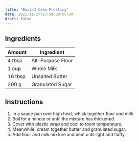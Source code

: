 ```yaml
---
title: "Boiled Cake Frosting"
date: 2021-11-27T17:58:38-06:00
draft: false
---
```


## Ingredients

| Amount  | Ingredient        |
| ------- | ----------------- |
| 4 tbsp  | All-Purpose Flour |
| 1 cup   | Whole Milk        |
| 16 tbsp | Unsalted Butter   |
| 200 g   | Granulated Sugar  |

## Instructions

1. In a sauce pan over high heat, whisk together flour and milk.
2. Boil for a minute or until the mixture has thickened.
3. Cover with plastic wrap and cool to room temperature.
4. Meanwhile, cream together butter and granulated sugar.
5. Add flour and milk mixture and beat until light and fluffy.

